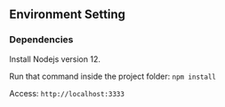 ## Environment Setting

### Dependencies
<div>
	<p>Install Nodejs version 12.</p>
	<p>Run that command inside the project folder: <code>npm install</code></p>
	<p>Access: <code>http://localhost:3333</code></p>	
</div>
